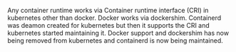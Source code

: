 Any container runtime works via Container runtime interface (CRI) in kubernetes other than docker.
Docker works via dockershim.
Containerd was deamon created for kubernetes but then it supports the CRI and kubernetes started maintaining it.
Docker support and dockershim has now being removed from kubernetes and containerd is now being maintained.